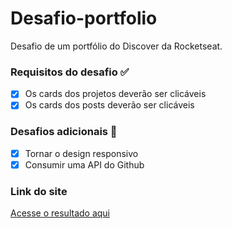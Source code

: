 # Desafio-portfolio
Desafio de um portfólio do Discover da Rocketseat. 


### Requisitos do desafio :white_check_mark:
- [x] Os cards dos projetos deverão ser clicáveis
- [x] Os cards dos posts deverão ser clicáveis

### Desafios adicionais :rocket:
- [x] Tornar o design responsivo 
- [x] Consumir uma API do Github

### Link do site
<a href="https://gabriellssouza.github.io/desafio-portfolio/" target="_blank">Acesse o resultado aqui</a>
